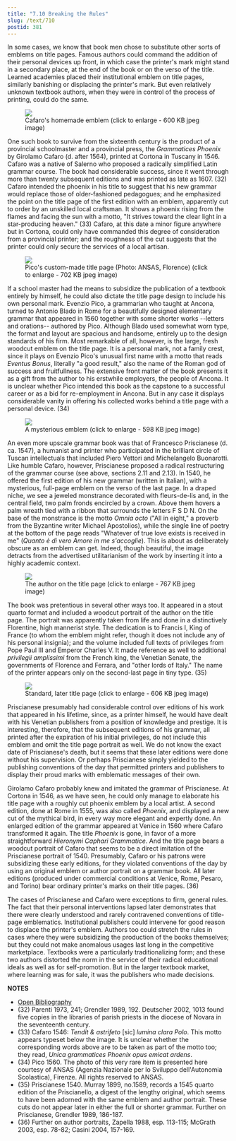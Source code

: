 ```yaml
---
title: "7.10 Breaking the Rules"
slug: /text/710
postid: 381
---
```

In some cases, we know that book men chose to substitute other sorts of emblems on title pages. Famous authors could command the addition of their personal devices up front, in which case the printer's mark might stand in a secondary place, at the end of the book or on the verso of the title. Learned academies placed their institutional emblem on title pages, similarly banishing or displacing the printer's mark. But even relatively unknown textbook authors, when they were in control of the process of printing, could do the same.


<figure class="mkdn-figure">
    <div onClick="createLightbox('/images_full/7.00_Chapter_Seven/HFS_023.01.jpg','Cafaro\'s homemade emblem (click to enlarge - 600 KB jpeg image)')" class="mkdn-image-link" id="lbimage">
    <img class="mkdn-image" src="/images_full/7.00_Chapter_Seven/HFS_023.01.jpg" />
    <figcaption class="mkdn-figcaption">Cafaro's homemade emblem (click to enlarge - 600 KB jpeg image)</figcaption>
    </div>
</figure>

One such book to survive from the sixteenth century is the product of a provincial schoolmaster and a provincial press, the *Grammatices Phoenix* by Girolamo Cafaro (d. after 1564), printed at Cortona in Tuscany in 1546. Cafaro was a native of Salerno who proposed a radically simplified Latin grammar course. The book had considerable success, since it went through more than twenty subsequent editions and was printed as late as 1607. (32) Cafaro intended the phoenix in his title to suggest that his new grammar would replace those of older-fashioned pedagogues; and he emphasized the point on the title page of the first edition with an emblem, apparently cut to order by an unskilled local craftsman. It shows a phoenix rising from the flames and facing the sun with a motto, "It strives toward the clear light in a star-producing heaven." (33) Cafaro, at this date a minor figure anywhere but in Cortona, could only have commanded this degree of consideration from a provincial printer; and the roughness of the cut suggests that the printer could only secure the services of a local artisan.


<figure class="mkdn-figure">
    <div onClick="createLightbox('/images_full/7.00_Chapter_Seven/EvenzioPico.jpg','Pico\'s custom-made title page (Photo: ANSAS, Florence) (click to enlarge - 702 KB jpeg image)')" class="mkdn-image-link" id="lbimage">
    <img class="mkdn-image" src="/images_full/7.00_Chapter_Seven/EvenzioPico.jpg" />
    <figcaption class="mkdn-figcaption">Pico's custom-made title page (Photo: ANSAS, Florence) (click to enlarge - 702 KB jpeg image)</figcaption>
    </div>
</figure>

If a school master had the means to subsidize the publication of a textbook entirely by himself, he could also dictate the title page design to include his own personal mark. Evenzio Pico, a grammarian who taught at Ancona, turned to Antonio Blado in Rome for a beautifully designed elementary grammar that appeared in 1560 together with some shorter works --letters and orations-- authored by Pico. Although Blado used somewhat worn type, the format and layout are spacious and handsome, entirely up to the design standards of his firm. Most remarkable of all, however, is the large, fresh woodcut emblem on the title page. It is a personal mark, not a family crest, since it plays on Evenzio Pico's unusual first name with a motto that reads *Eventus Bonus*, literally "a good result," also the name of the Roman god of success and fruitfullness. The extensive front matter of the book presents it as a gift from the author to his erstwhile employers, the people of Ancona. It is unclear whether Pico intended this book as the capstone to a successful career or as a bid for re-employment in Ancona. But in any case it displays considerable vanity in offering his collected works behind a title page with a personal device. (34)


<figure class="mkdn-figure">
    <div onClick="createLightbox('/images_full/7.00_Chapter_Seven/Case-X-674.714,-Della-lingua-romana,-last-page.jpg','A mysterious emblem (click to enlarge - 598 KB jpeg image)')" class="mkdn-image-link" id="lbimage">
    <img class="mkdn-image" src="/images_full/7.00_Chapter_Seven/Case-X-674.714,-Della-lingua-romana,-last-page.jpg" />
    <figcaption class="mkdn-figcaption">A mysterious emblem (click to enlarge - 598 KB jpeg image)</figcaption>
    </div>
</figure>

An even more upscale grammar book was that of Francesco Priscianese (d. ca. 1547), a humanist and printer who participated in the brilliant circle of Tuscan intellectuals that included Piero Vettori and Michelangelo Buonarotti. Like humble Cafaro, however, Priscianese proposed a radical restructuring of the grammar course (see above, sections 2.11 and 2.13). In 1540, he offered the first edition of his new grammar (written in Italian), with a mysterious, full-page emblem on the verso of the last page. In a draped niche, we see a jeweled monstrance decorated with fleurs-de-lis and, in the central field, two palm fronds encircled by a crown. Above them hovers a palm wreath tied with a ribbon that surrounds the letters F S D N. On the base of the monstrance is the motto *Omnia octo* ("All in eight," a proverb from the Byzantine writer Michael Apostolios), while the single line of poetry at the bottom of the page reads "Whatever of true love exists is received in me" (*Quanto è di vero Amore in me s'accoglie*). This is about as deliberately obscure as an emblem can get. Indeed, though beautiful, the image detracts from the advertised utilitarianism of the work by inserting it into a highly academic context.


<figure class="mkdn-figure">
    <div onClick="createLightbox('/images_full/7.00_Chapter_Seven/Case-X-674.714,-Della-lingua-romana,-t.p.jpg','The author on the title page (click to enlarge - 767 KB jpeg image)')" class="mkdn-image-link" id="lbimage">
    <img class="mkdn-image" src="/images_full/7.00_Chapter_Seven/Case-X-674.714,-Della-lingua-romana,-t.p.jpg" />
    <figcaption class="mkdn-figcaption">The author on the title page (click to enlarge - 767 KB jpeg image)</figcaption>
    </div>
</figure>

The book was pretentious in several other ways too. It appeared in a stout quarto format and included a woodcut portrait of the author on the title page. The portrait was apparently taken from life and done in a distinctively Florentine, high mannerist style. The dedication is to Francis I, King of France (to whom the emblem might refer, though it does not include any of his personal insignia); and the volume included full texts of privileges from Pope Paul III and Emperor Charles V. It made reference as well to additional *privilegii amplissimi* from the French king, the Venetian Senate, the governments of Florence and Ferrara, and "other lords of Italy." The name of the printer appears only on the second-last page in tiny type. (35)


<figure class="mkdn-figure">
    <div onClick="createLightbox('/images_full/7.00_Chapter_Seven/Case-X-674.715,-De-primi-principii-della-lingua-latina,-oue.jpg','Standard, later title page (click to enlarge - 606 KB jpeg image)')" class="mkdn-image-link" id="lbimage">
    <img class="mkdn-image" src="/images_full/7.00_Chapter_Seven/Case-X-674.715,-De-primi-principii-della-lingua-latina,-oue.jpg" />
    <figcaption class="mkdn-figcaption">Standard, later title page (click to enlarge - 606 KB jpeg image)</figcaption>
    </div>
</figure>

Priscianese presumably had considerable control over editions of his work that appeared in his lifetime, since, as a printer himself, he would have dealt with his Venetian publishers from a position of knowledge and prestige. It is interesting, therefore, that the subsequent editions of his grammar, all printed after the expiration of his initial privileges, do not include this emblem and omit the title page portrait as well. We do not know the exact date of Priscianese's death, but it seems that these later editions were done without his supervision. Or perhaps Priscianese simply yielded to the publishing conventions of the day that permitted printers and publishers to display their proud marks with emblematic messages of their own.

Girolamo Cafaro probably knew and imitated the grammar of Priscianese. At Cortona in 1546, as we have seen, he could only manage to elaborate his title page with a roughly cut phoenix emblem by a local artist. A second edition, done at Rome in 1555, was also called *Phoenix*, and displayed a new cut of the mythical bird, in every way more elegant and expertly done. An enlarged edition of the grammar appeared at Venice in 1560 where Cafaro transformed it again. The title *Phoenix* is gone, in favor of a more straightforward *Hieronymi Caphari Grammatice*. And the title page bears a woodcut portrait of Cafaro that seems to be a direct imitation of the Priscianese portrait of 1540. Presumably, Cafaro or his patrons were subsidizing these early editions, for they violated conventions of the day by using an original emblem or author portrait on a grammar book. All later editions (produced under commercial conditions at Venice, Rome, Pesaro, and Torino) bear ordinary printer's marks on their title pages. (36)

The cases of Priscianese and Cafaro were exceptions to firm, general rules. The fact that their personal interventions lapsed later demonstrates that there were clearly understood and rarely contravened conventions of title-page emblematics. Institutional publishers could intervene for good reason to displace the printer's emblem. Authors too could stretch the rules in cases where they were subsidizing the production of the books themselves; but they could not make anomalous usages last long in the competitive marketplace. Textbooks were a particularly traditionalizing form; and these two authors distorted the norm in the service of their radical educational ideals as well as for self-promotion. But in the larger textbook market, where learning was for sale, it was the publishers who made decisions.

**NOTES**
* [Open Bibliography](/bibliography.pdf)
* (32) Parenti 1973, 241; Grendler 1989, 192. Deutscher 2002, 1013 found five copies in the libraries of parish priests in the diocese of Novara in the seventeenth century.
* (33) Cafaro 1546: *Tendit & astrifeto* [sic] *lumina clara Polo*. This motto appears typeset below the image. It is unclear whether the corresponding words above are to be taken as part of the motto too; they read, *Unica grammatices Phoenix opus emicat ardens*.
* (34) Pico 1560. The photo of this very rare item is presented here courtesy of ANSAS (Agenzia Nazionale per lo Sviluppo dell'Autonomia Scolastica), Firenze. All rights reserved to ANSAS.
* (35) Priscianese 1540. Murray 1899, no.1589, records a 1545 quarto edition of the Priscianello, a digest of the lengthy original, which seems to have been adorned with the same emblem and author portrait. These cuts do not appear later in either the full or shorter grammar. Further on Priscianese, Grendler 1989, 186-187.
* (36) Further on author portraits, Zapella 1988, esp. 113-115; McGrath 2003, esp. 78-82; Casini 2004, 157-169.
